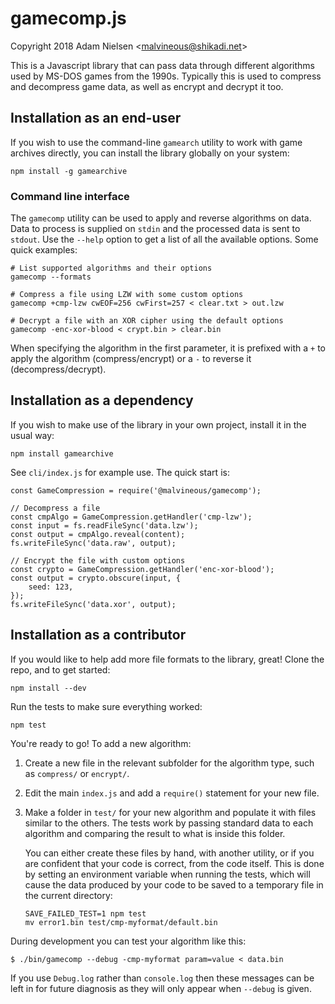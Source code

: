 # gamecomp.js
Copyright 2018 Adam Nielsen <<malvineous@shikadi.net>>  

This is a Javascript library that can pass data through different algorithms
used by MS-DOS games from the 1990s.  Typically this is used to compress and
decompress game data, as well as encrypt and decrypt it too.

## Installation as an end-user

If you wish to use the command-line `gamearch` utility to work with
game archives directly, you can install the library globally on your
system:

    npm install -g gamearchive

### Command line interface

The `gamecomp` utility can be used to apply and reverse algorithms on data.
Data to process is supplied on `stdin` and the processed data is sent to
`stdout`.  Use the `--help` option to get a list of all the available options.
Some quick examples:

    # List supported algorithms and their options
    gamecomp --formats

    # Compress a file using LZW with some custom options
    gamecomp +cmp-lzw cwEOF=256 cwFirst=257 < clear.txt > out.lzw

    # Decrypt a file with an XOR cipher using the default options
    gamecomp -enc-xor-blood < crypt.bin > clear.bin

When specifying the algorithm in the first parameter, it is prefixed with a `+`
to apply the algorithm (compress/encrypt) or a `-` to reverse it
(decompress/decrypt).

## Installation as a dependency

If you wish to make use of the library in your own project, install it
in the usual way:

    npm install gamearchive

See `cli/index.js` for example use.  The quick start is:

    const GameCompression = require('@malvineous/gamecomp');
    
    // Decompress a file
    const cmpAlgo = GameCompression.getHandler('cmp-lzw');
    const input = fs.readFileSync('data.lzw');
    const output = cmpAlgo.reveal(content);
    fs.writeFileSync('data.raw', output);
    
    // Encrypt the file with custom options
    const crypto = GameCompression.getHandler('enc-xor-blood');
    const output = crypto.obscure(input, {
        seed: 123,
    });
    fs.writeFileSync('data.xor', output);

## Installation as a contributor

If you would like to help add more file formats to the library, great!
Clone the repo, and to get started:

    npm install --dev

Run the tests to make sure everything worked:

    npm test

You're ready to go!  To add a new algorithm:

 1. Create a new file in the relevant subfolder for the algorithm type, such as
    `compress/` or `encrypt/`.

 2. Edit the main `index.js` and add a `require()` statement for your new file.

 3. Make a folder in `test/` for your new algorithm and populate it with
    files similar to the others.  The tests work by passing standard data to
    each algorithm and comparing the result to what is inside this folder.
    
    You can either create these files by hand, with another utility, or if you
    are confident that your code is correct, from the code itself.  This is done
    by setting an environment variable when running the tests, which will cause
    the data produced by your code to be saved to a temporary file in the
    current directory:
    
        SAVE_FAILED_TEST=1 npm test
        mv error1.bin test/cmp-myformat/default.bin

During development you can test your algorithm like this:

    $ ./bin/gamecomp --debug -cmp-myformat param=value < data.bin

If you use `Debug.log` rather than `console.log` then these messages can be left
in for future diagnosis as they will only appear when `--debug` is given.
